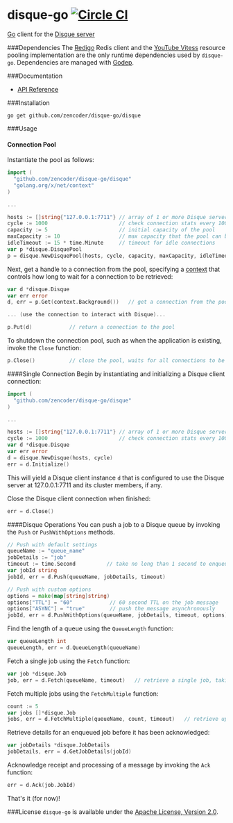 # disque-go [![Circle CI](https://circleci.com/gh/zencoder/disque-go.svg?style=svg)](https://circleci.com/gh/zencoder/disque-go)

[Go](https://www.golang.org) client for the [Disque server](https://github.com/antirez/disque)

###Dependencies
The [Redigo](https://github.com/garyburd/redigo) Redis client and the [YouTube Vitess](https://github.com/youtube/vitess/) resource pooling implementation are the only runtime dependencies used by `disque-go`. Dependencies are managed with [Godep](https://github.com/tools/godep).

###Documentation
 * [API Reference](http://godoc.org/github.com/zencoder/disque-go/disque)

###Installation
```shell
go get github.com/zencoder/disque-go/disque
```

###Usage
#### Connection Pool
Instantiate the pool as follows:
```go
import (
  "github.com/zencoder/disque-go/disque"
  "golang.org/x/net/context"
)

...

hosts := []string{"127.0.0.1:7711"} // array of 1 or more Disque servers
cycle := 1000                       // check connection stats every 1000 Fetch's
capacity := 5                       // initial capacity of the pool
maxCapacity := 10                   // max capacity that the pool can be resized to
idleTimeout := 15 * time.Minute     // timeout for idle connections
var p *disque.DisquePool
p = disque.NewDisquePool(hosts, cycle, capacity, maxCapacity, idleTimeout)
```

Next, get a handle to a connection from the pool, specifying a [context](https://godoc.org/golang.org/x/net/context) that controls how long to wait for a connection to be retrieved:
```go
var d *disque.Disque
var err error
d, err = p.Get(context.Background())   // get a connection from the pool

... (use the connection to interact with Disque)...

p.Put(d)            // return a connection to the pool
```

To shutdown the connection pool, such as when the application is existing, invoke the `Close` function:
```go
p.Close()           // close the pool, waits for all connections to be returned
```

####Single Connection
Begin by instantiating and initializing a Disque client connection:
```go
import (
  "github.com/zencoder/disque-go/disque"
)

...

hosts := []string{"127.0.0.1:7711"} // array of 1 or more Disque servers
cycle := 1000                       // check connection stats every 1000 Fetch's
var d *disque.Disque
var err error
d = disque.NewDisque(hosts, cycle)
err = d.Initialize()
```
This will yield a Disque client instance `d` that is configured to use the Disque server at 127.0.0.1:7711 and its cluster members, if any.


Close the Disque client connection when finished:
```go
err = d.Close()
```

####Disque Operations
You can push a job to a Disque queue by invoking the `Push` or `PushWithOptions` methods.
```go
// Push with default settings
queueName := "queue_name"
jobDetails := "job"
timeout := time.Second          // take no long than 1 second to enqueue the message
var jobId string
jobId, err = d.Push(queueName, jobDetails, timeout)

// Push with custom options
options = make(map[string]string)
options["TTL"] = "60"            // 60 second TTL on the job message
options["ASYNC"] = "true"        // push the message asynchronously
jobId, err = d.PushWithOptions(queueName, jobDetails, timeout, options)
```

Find the length of a queue using the `QueueLength` function:
```go
var queueLength int
queueLength, err = d.QueueLength(queueName)
```

Fetch a single job using the `Fetch` function:
```go
var job *disque.Job
job, err = d.Fetch(queueName, timeout)   // retrieve a single job, taking no longer than timeout (1 second) to return
```

Fetch multiple jobs using the `FetchMultiple` function:
```go
count := 5
var jobs []*disque.Job
jobs, err = d.FetchMultiple(queueName, count, timeout)   // retrieve up to 5 Jobs, taking no longer than timeout (1 second) to return
```

Retrieve details for an enqueued job before it has been acknowledged:
```go
var jobDetails *disque.JobDetails
jobDetails, err = d.GetJobDetails(jobId)
```

Acknowledge receipt and processing of a message by invoking the `Ack` function:
```go
err = d.Ack(job.JobId)
```

That's it (for now)!

###License
`disque-go` is available under the [Apache License, Version 2.0](http://www.apache.org/licenses/LICENSE-2.0.html).
